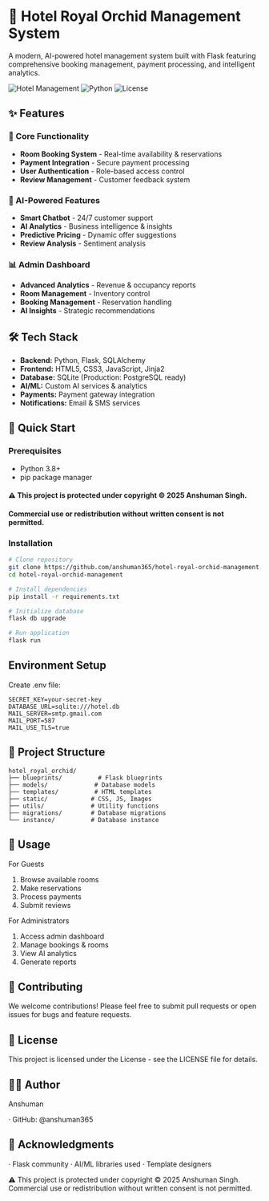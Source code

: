 # 🏨 Hotel Royal Orchid Management System

A modern, AI-powered hotel management system built with Flask featuring comprehensive booking management, payment processing, and intelligent analytics.

![Hotel Management](https://img.shields.io/badge/Flask-2.3.3-blue)
![Python](https://img.shields.io/badge/Python-3.8%2B-green)
![License](https://img.shields.io/badge/License-MIT-yellow)

## ✨ Features

### 🎯 Core Functionality
- **Room Booking System** - Real-time availability & reservations
- **Payment Integration** - Secure payment processing
- **User Authentication** - Role-based access control
- **Review Management** - Customer feedback system

### 🤖 AI-Powered Features
- **Smart Chatbot** - 24/7 customer support
- **AI Analytics** - Business intelligence & insights
- **Predictive Pricing** - Dynamic offer suggestions
- **Review Analysis** - Sentiment analysis

### 📊 Admin Dashboard
- **Advanced Analytics** - Revenue & occupancy reports
- **Room Management** - Inventory control
- **Booking Management** - Reservation handling
- **AI Insights** - Strategic recommendations

## 🛠 Tech Stack

- **Backend:** Python, Flask, SQLAlchemy
- **Frontend:** HTML5, CSS3, JavaScript, Jinja2
- **Database:** SQLite (Production: PostgreSQL ready)
- **AI/ML:** Custom AI services & analytics
- **Payments:** Payment gateway integration
- **Notifications:** Email & SMS services

## 🚀 Quick Start

### Prerequisites
- Python 3.8+
- pip package manager

#### ⚠️ This project is protected under copyright © 2025 Anshuman Singh.
#### Commercial use or redistribution without written consent is not permitted.

### Installation
```bash
# Clone repository
git clone https://github.com/anshuman365/hotel-royal-orchid-management.git
cd hotel-royal-orchid-management

# Install dependencies
pip install -r requirements.txt

# Initialize database
flask db upgrade

# Run application
flask run
```

## Environment Setup

Create .env file:

```env
SECRET_KEY=your-secret-key
DATABASE_URL=sqlite:///hotel.db
MAIL_SERVER=smtp.gmail.com
MAIL_PORT=587
MAIL_USE_TLS=true
```

## 📁 Project Structure

```
hotel_royal_orchid/
├── blueprints/          # Flask blueprints
├── models/             # Database models
├── templates/          # HTML templates
├── static/            # CSS, JS, Images
├── utils/             # Utility functions
├── migrations/        # Database migrations
└── instance/          # Database instance
```

## 🎯 Usage

For Guests

1. Browse available rooms
2. Make reservations
3. Process payments
4. Submit reviews

For Administrators

1. Access admin dashboard
2. Manage bookings & rooms
3. View AI analytics
4. Generate reports

## 🤝 Contributing

We welcome contributions! Please feel free to submit pull requests or open issues for bugs and feature requests.

## 📄 License

This project is licensed under the License - see the LICENSE file for details.

## 👨‍💻 Author

Anshuman

· GitHub: @anshuman365

## 🙏 Acknowledgments

· Flask community
· AI/ML libraries used
· Template designers

⚠️ This project is protected under copyright © 2025 Anshuman Singh.
Commercial use or redistribution without written consent is not permitted.